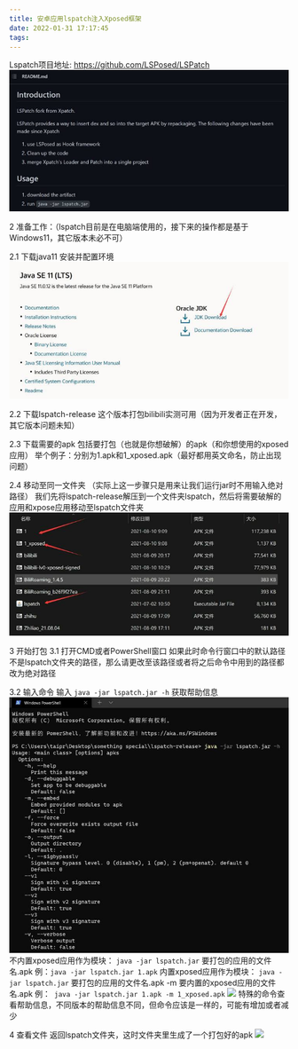 ```yaml
---
title: 安卓应用lspatch注入Xposed框架
date: 2022-01-31 17:17:45
tags:
---
```


Lspatch项目地址:
https://github.com/LSPosed/LSPatch
![](https://raw.githubusercontent.com/Raysamatoken/hexo/main/img/20220131171921.png)  

2 准备工作：（lspatch目前是在电脑端使用的，接下来的操作都是基于Windows11，其它版本未必不可）  

2.1 下载java11 安装并配置环境
![](https://raw.githubusercontent.com/Raysamatoken/hexo/main/img/20220131172040.png)  

2.2 下载lspatch-release
这个版本打包bilibili实测可用（因为开发者正在开发，其它版本问题未知）  

2.3 下载需要的apk
包括要打包（也就是你想破解）的apk（和你想使用的xposed应用）
举个例子：分别为1.apk和1_xposed.apk（最好都用英文命名，防止出现问题）  


2.4 移动至同一文件夹
（实际上这一步骤只是用来让我们运行jar时不用输入绝对路径）
我们先将lspatch-release解压到一个文件夹lspatch，然后将需要破解的应用和xpose应用移动至lspatch文件夹
![](https://raw.githubusercontent.com/Raysamatoken/hexo/main/img/20220131172147.png)  

3 开始打包
3.1 打开CMD或者PowerShell窗口
如果此时命令行窗口中的默认路径不是lspatch文件夹的路径，那么请更改至该路径或者将之后命令中用到的路径都改为绝对路径  

3.2 输入命令
输入 ```java -jar lspatch.jar -h``` 获取帮助信息
![](https://raw.githubusercontent.com/Raysamatoken/hexo/main/img/20220131172224.png)
不内置xposed应用作为模块：
```java -jar lspatch.jar``` 要打包的应用的文件名.apk
例：```java -jar lspatch.jar 1.apk```
内置xposed应用作为模块：
```java -jar lspatch.jar``` 要打包的应用的文件名.apk -m 要内置的xposed应用的文件名.apk
例：``` java -jar lspatch.jar 1.apk -m 1_xposed.apk```
![](https://raw.githubusercontent.com/Raysamatoken/hexo/main/img/20220131172257.png)
特殊的命令查看帮助信息，不同版本的帮助信息不同，但命令应该是一样的，可能有增加或者减少  


4 查看文件
返回lspatch文件夹，这时文件夹里生成了一个打包好的apk
![](https://raw.githubusercontent.com/Raysamatoken/hexo/main/img/20220131172344.png)

